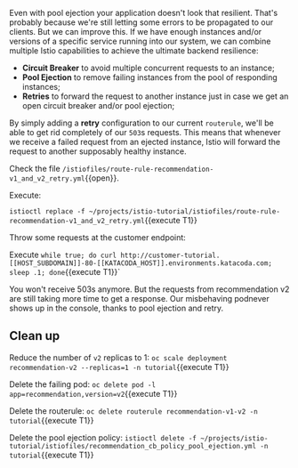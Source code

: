 Even with pool ejection your application doesn't look that resilient. That's probably because we're still letting some errors to be propagated to our clients. But we can improve this. If we have enough instances and/or versions of a specific service running into our system, we can combine multiple Istio capabilities to achieve the ultimate backend resilience:

- **Circuit Breaker** to avoid multiple concurrent requests to an instance;
- **Pool Ejection** to remove failing instances from the pool of responding instances;
- **Retries** to forward the request to another instance just in case we get an open circuit breaker and/or pool ejection;

By simply adding a **retry** configuration to our current `routerule`, we'll be able to get rid completely of our `503`s requests. This means that whenever we receive a failed request from an ejected instance, Istio will forward the request to another supposably healthy instance.

Check the file `/istiofiles/route-rule-recommendation-v1_and_v2_retry.yml`{{open}}.

Execute:

`istioctl replace -f ~/projects/istio-tutorial/istiofiles/route-rule-recommendation-v1_and_v2_retry.yml`{{execute T1}}

Throw some requests at the customer endpoint:

Execute `while true; do curl http://customer-tutorial.[[HOST_SUBDOMAIN]]-80-[[KATACODA_HOST]].environments.katacoda.com; sleep .1; done`{{execute T1}}`

You won't receive 503s anymore. But the requests from recommendation v2 are still taking more time to get a response. Our misbehaving podnever shows up in the console, thanks to pool ejection and retry.

## Clean up

Reduce the number of `v2` replicas to 1: `oc scale deployment recommendation-v2 --replicas=1 -n tutorial`{{execute T1}}

Delete the failing pod: `oc delete pod -l app=recommendation,version=v2`{{execute T1}}

Delete the routerule: `oc delete routerule recommendation-v1-v2 -n tutorial`{{execute T1}}

Delete the pool ejection policy: `istioctl delete -f ~/projects/istio-tutorial/istiofiles/recommendation_cb_policy_pool_ejection.yml -n tutorial`{{execute T1}}